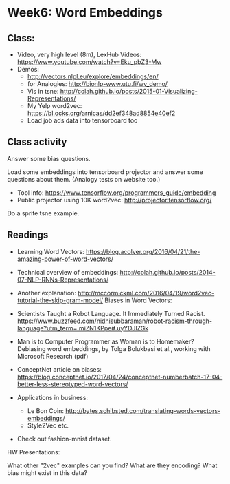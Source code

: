 # Week6: Word Embeddings 


## Class:

* Video, very high level (8m), LexHub Videos: https://www.youtube.com/watch?v=Eku_pbZ3-Mw
* Demos:
	* http://vectors.nlpl.eu/explore/embeddings/en/
	* for Analogies: http://bionlp-www.utu.fi/wv_demo/
	* Vis in tsne: http://colah.github.io/posts/2015-01-Visualizing-Representations/
	* My Yelp word2vec: https://bl.ocks.org/arnicas/dd2ef348ad8854e40ef2
	* Load job ads data into tensorboard too

## Class activity


Answer some bias questions.

Load some embeddings into tensorboard projector and answer some questions about them.   (Analogy tests on website too.)

* Tool info: https://www.tensorflow.org/programmers_guide/embedding
* Public projector using 10K word2vec: http://projector.tensorflow.org/

Do a sprite tsne example.


## Readings

* Learning Word Vectors: https://blog.acolyer.org/2016/04/21/the-amazing-power-of-word-vectors/
* Technical overview of embeddings: http://colah.github.io/posts/2014-07-NLP-RNNs-Representations/
* Another explanation: http://mccormickml.com/2016/04/19/word2vec-tutorial-the-skip-gram-model/
Biases in Word Vectors:
* Scientists Taught a Robot Language. It Immediately Turned Racist. https://www.buzzfeed.com/nidhisubbaraman/robot-racism-through-language?utm_term=.miZN1KPpe#.uyYDJlZGk
* Man is to Computer Programmer as Woman is to Homemaker? Debiasing word embeddings, by Tolga Bolukbasi et al., working with Microsoft Research (pdf)
* ConceptNet article on biases: https://blog.conceptnet.io/2017/04/24/conceptnet-numberbatch-17-04-better-less-stereotyped-word-vectors/

* Applications in business: 
	* Le Bon Coin: http://bytes.schibsted.com/translating-words-vectors-embeddings/
	* Style2Vec etc.
* Check out fashion-mnist dataset.

HW Presentations:

What other "2vec" examples can you find?  What are they encoding? What bias might exist in this data?

